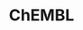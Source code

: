 ---
layout: default
bigquery: https://console.cloud.google.com/bigquery?p=patents-public-data&d=ebi_chembl&page=dataset
citation: '"The ChEMBL database in 2017." Anna Gaulton, Anne Hersey, Michał Nowotka,
  A Patrícia Bento, Jon Chambers, David Mendez, Prudence Mutowo, Francis Atkinson,
  Louisa J Bellis, Elena Cibrián-Uhalte, Mark Davies, Nathan Dedman, Anneli Karlsson,
  María Paula Magariños, John P Overington, George Papadatos, Ines Smit, Andrew R
  Leach Nucleic acids Research (2017) 45 (Database Issue), D945-D954'
contributors: European Bioinformatics Institute
cost: None
description: ChEMBL Data is a manually curated database of small molecules used in
  drug discovery, including information about existing patented drugs.
documentation: 'schema: https://www.ebi.ac.uk/chembl/db_schema


  '
last_edit: 04/06/2022, 09:25:57
location: https://console.cloud.google.com/marketplace/product/google_patents_public_datasets/chembl
maintained_by: EMBL-EBI, an outstation of European Molecular Biology Laboratory
related_publications: '

  ChEMBL: towards direct deposition of bioassay data.


  Mendez D, Gaulton A, Bento AP, Chambers J, De Veij M, Félix E, Magariños MP, Mosquera
  JF, Mutowo P, Nowotka M, Gordillo-Marañón M, Hunter F, Junco L, Mugumbate G, Rodriguez-Lopez
  M, Atkinson F, Bosc N, Radoux CJ, Segura-Cabrera A, Hersey A, Leach AR.


  — Nucleic Acids Res. 2019; 47(D1):D930-D940. doi: 10.1093/nar/gky1075

  '
schema_fields:
- level2_description
- num_lipinski_ro5_violations
- usan_year
- cx_logd
- actsm_id
- helm_notation
- syn_type
- patent_use_code
- version
- short_name
- src_assay_id
- res_stem_id
- domain_description
- predbind_id
- aromatic_rings
- level1
- cell_ontology_id
- published_value
- updated_by
- tbl
- updated_on
- doc_type
- frac_class_id
- assay_subcellular_fraction
- approval_date
- assay_cell_type
- level3
- enzyme_name
- product_id
- relationship_desc
- label
- rgid
- patent_no
- cell_id
- log_id
- upper_value
- aidx
- prodrug
- assay_test_type
- ro3_pass
- go_id
- hbd
- frac_code
- smid
- usan_stem_definition
- warning_country
- standard_units
- polymer_flag
- curated_by
- mecref_id
- comp_go_id
- src_description
- published_type
- topical
- innovator_company
- dosage_form
- doi
- active_molregno
- activity_count
- publication_number
- cl_lincs_id
- compound_key
- sitecomp_id
- mw_monoisotopic
- variant_id
- bao_id
- ingredient
- orig_description
- assay_source
- major_class
- set_name
- entity_id
- research_stem
- tissue_id
- first_approval
- subgroup
- component_id
- patent_id
- curation_comment
- l1
- last_page
- relationship
- mesh_heading
- target_type
- previous_company
- doc_id
- abstract
- pathway_key
- idx
- uo_units
- site_name
- cell_source_tax_id
- metref_id
- nda_type
- ass_cls_map_id
- cx_logp
- natural_product
- comments
- parent_go_id
- cx_most_apka
- standard_inchi_key
- oc_id
- component_synonym
- route
- data_validity_comment
- l4
- homologue
- ridx
- mol_hrac_id
- psa
- mec_id
- accession
- warning_id
- mc_organism
- uberon_id
- enzyme_tid
- ddd_admr
- level4_description
- parent_molregno
- name
- who_name
- text_value
- domain_type
- relationship_type
- normal_range_max
- standard_flag
- units
- pref_name
- as_id
- assay_category
- acd_logd
- authors
- level1_description
- species_group_flag
- end_position
- chirality
- assay_organism
- bao_format
- standard_type
- chembl_id
- canonical_smiles
- last_active
- warnref_id
- assay_desc
- sequence
- mol_frac_id
- issue
- qudt_units
- normal_range_min
- full_molformula
- l5
- mw_freebase
- mc_target_name
- tid_fixed
- definition
- heavy_atoms
- mol_atc_id
- withdrawn_country
- level5
- toid
- assay_param_id
- protein_class_id
- src_id
- mechanism_of_action
- targrel_id
- bao_endpoint
- molecule_type
- l7
- who_extra
- qed_weighted
- creation_date
- direct_interaction
- tax_id
- warning_type
- sei
- ref_type
- stat
- published_units
- alert_set_id
- title
- activity_id
- path
- submission_date
- result_flag
- std_act_id
- lle
- site_residues
- binding_site_comment
- molecular_mechanism
- drug_record_id
- molregno
- met_comment
- formulation_id
- country
- first_page
- comp_class_id
- compsyn_id
- warning_description
- indication_class
- year
- clo_id
- usan_stem_id
- mesh_id
- usan_substem
- annotation
- organism
- substrate_record_id
- cx_most_bpka
- atc_code
- active_ingredient
- metabolite_record_id
- irac_class_id
- level4
- mechanism_comment
- src_compound_id
- assay_class_id
- stem_class
- hbd_lipinski
- ddd_comment
- pathway_id
- smarts
- usan_stem
- assay_tissue
- volume
- cell_description
- drug_substance_flag
- standard_text_value
- hba_lipinski
- le
- priority
- src_short_name
- assay_type
- irac_code
- class_level
- record_id
- acd_most_bpka
- mol_irac_id
- confidence_score
- db_source
- type
- l8
- withdrawn_reason
- parameter_value
- assay_tax_id
- job_id
- efo_id
- mc_target_accession
- molfile
- molsyn_id
- ap_id
- hrac_code
- downgraded
- domain_id
- sequence_md5sum
- description
- cellosaurus_id
- standard_value
- molecular_species
- assay_id
- aspect
- activity_comment
- efo_term
- site_id
- bei
- ref_url
- rtb
- l2
- level3_description
- action_type
- withdrawn_class
- ref_id
- num_alerts
- parenteral
- drug_product_flag
- first_in_class
- start_position
- strength
- target_desc
- ad_type
- cidx
- company
- mutation
- acd_logp
- dosed_ingredient
- source_domain_id
- drugind_id
- relation
- delist_flag
- l6
- met_id
- met_conversion
- mc_tax_id
- co_stem_id
- level2
- prediction_method
- l3
- standard_upper_value
- full_mwt
- max_phase
- alert_id
- db_version
- inorganic_flag
- max_phase_for_ind
- warning_class
- confidence
- stem
- assay_strain
- compound_name
- trade_name
- disease_efficacy
- chebi_par_id
- availability_type
- alogp
- status
- source
- class_type
- applicant_full_name
- structure_type
- caloha_id
- target_mapping
- ddd_units
- therapeutic_flag
- pubmed_id
- withdrawn_flag
- hba
- protein_class_synonym
- targcomp_id
- protclasssyn_id
- entity_type
- oral
- pchembl_value
- parent_type
- num_ro5_violations
- indref_id
- journal
- cpd_str_alert_id
- alert_name
- component_type
- biocomp_id
- cell_source_tissue
- standard_relation
- hrac_class_id
- protein_class_desc
- prod_pat_id
- tid
- black_box_warning
- ddd_value
- withdrawn_year
- parent_id
- related_tid
- cell_name
- domain_name
- value
- cell_source_organism
- standard_inchi
- bto_id
- compd_id
- isoform
- mc_target_type
- ddd_id
- published_relation
- acd_most_apka
- potential_duplicate
- warning_year
- parameter_type
- patent_expire_date
- synonyms
- selectivity_comment
shortname: chembl
tags:
- biotechnology
- health
- chemical
- bioinformatics
- medical
terms_of_use: CC BY-SA 3.0
title: ChEMBL
uuid: e232a192-965c-4ec9-904c-155b6dfe56c5
---
